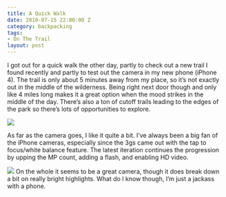 ```yaml
---
title: A Quick Walk
date: 2010-07-15 22:00:00 Z
category: backpacking
tags:
- On The Trail
layout: post
---
```

I got out for a quick walk the other day, partly to check out a new trail I found recently and partly to test out the camera in my new phone (iPhone 4). The trail is only about 5 minutes away from my place, so it’s not exactly out in the middle of the wilderness. Being right next door though and only like 4 miles long makes it a great option when the mood strikes in the middle of the day. There’s also a ton of cutoff trails leading to the edges of the park so there’s lots of opportunities to explore.

<img src='/images/walkseneca.jpg' >

<!--more-->

As far as the camera goes, I like it quite a bit. I’ve always been a big fan of the iPhone cameras, especially since the 3gs came out with the tap to focus/white balance feature. The latest iteration continues the progression by upping the MP count, adding a flash, and enabling HD video.

<img src='/images/walktrail.jpg' >
On the whole it seems to be a great camera, though it does break down a bit on really bright highlights. What do I know though, I’m just a jackass with a phone.